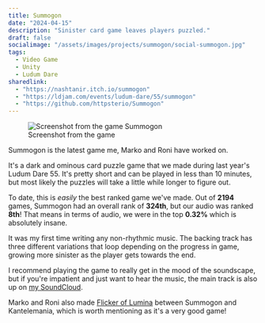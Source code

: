 ```yaml
---
title: Summogon
date: "2024-04-15"
description: "Sinister card game leaves players puzzled."
draft: false
socialimage: "/assets/images/projects/summogon/social-summogon.jpg"
tags:
  - Video Game
  - Unity
  - Ludum Dare
sharedlink: 
  - "https://nashtanir.itch.io/summogon"
  - "https://ldjam.com/events/ludum-dare/55/summogon"
  - "https://github.com/httpsterio/Summogon"
---
```


<figure>
  <img src="/assets/images/projects/summogon/summogon-screenshot.webp" alt="Screenshot from the game Summogon" title="Screenshot from the game Summogon"/>
  <figcaption>Screenshot from the game</figcaption>
</figure>

Summogon is the latest game me, Marko and Roni have worked on.

It's a dark and ominous card puzzle game that we made during last year's Ludum Dare 55. It's pretty short and can be played in less than 10 minutes, but most likely the puzzles will take a little while longer to figure out.

To date, this is _easily_ the best ranked game we've made. Out of __2194__ games, Summogon had an overall rank of __324th__, but our audio was ranked __8th__! That means in terms of audio, we were in the top __0.32%__ which is absolutely insane.

It was my first time writing any non-rhythmic music. The backing track has three different variations that loop depending on the progress in game, growing more sinister as the player gets towards the end.

I recommend playing the game to really get in the mood of the soundscape, but if you're impatient and just want to hear the music, the main track is also up on [my SoundCloud](https://soundcloud.com/httpsterio/summogon-theme-ld55).

Marko and Roni also made [Flicker of Lumina](https://ldjam.com/events/ludum-dare/54/flicker-of-lumina) between Summogon and Kantelemania, which is worth mentioning as it's a very good game!